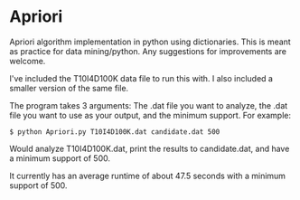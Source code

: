 # Apriori
Apriori algorithm implementation in python using dictionaries. This is meant as practice for data mining/python. Any suggestions for improvements are welcome.

I've included the T10I4D100K data file to run this with. I also included a smaller version of the same file.


The program takes 3 arguments: The .dat file you want to analyze, the .dat file you want to use as your output, and the minimum support. For example:
    
    $ python Apriori.py T10I4D100K.dat candidate.dat 500
    
Would analyze T10I4D100K.dat, print the results to candidate.dat, and have a minimum support of 500. 

It currently has an average runtime of about 47.5 seconds with a minimum support of 500.